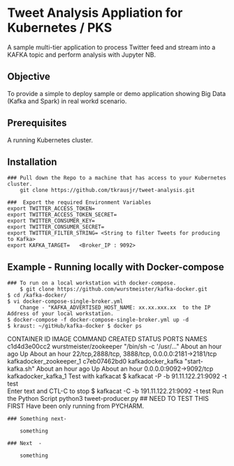 # Tweet Analysis Appliation for Kubernetes / PKS
A sample multi-tier application to process Twitter feed and stream into a KAFKA topic and perform analysis with Jupyter NB.

## Objective
To provide a simple to deploy sample or demo application showing Big Data (Kafka and Spark) in real workd scenario.

## Prerequisites
A running Kubernetes cluster.


## Installation

    ### Pull down the Repo to a machine that has access to your Kubernetes cluster.
        git clone https://github.com/tkrausjr/tweet-analysis.git

    ###  Export the required Environment Variables
	export TWITTER_ACCESS_TOKEN=
	export TWITTER_ACCESS_TOKEN_SECRET=
	export TWITTER_CONSUMER_KEY=
	export TWITTER_CONSUMER_SECRET=
	export TWITTER_FILTER_STRING= <String to filter Tweets for producing to Kafka>
	export KAFKA_TARGET=   <Broker_IP : 9092>




## Example - Running locally with Docker-compose

    ### To run on a local workstation with docker-compose.
    	$ git clone https://github.com/wurstmeister/kafka-docker.git
	$ cd /kafka-docker/
	$ vi docker-compose-single-broker.yml
		Change - "KAFKA_ADVERTISED_HOST_NAME: xx.xx.xxx.xx  to the IP Address of your local workstation.
	$ docker-compose -f docker-compose-single-broker.yml up -d
	$ kraust: ~/gitHub/kafka-docker $ docker ps
CONTAINER ID        IMAGE                    COMMAND                  CREATED             STATUS              PORTS                                                NAMES
c1d4d3e00cc2        wurstmeister/zookeeper   "/bin/sh -c '/usr/..."   About an hour ago   Up About an hour    22/tcp,2888/tcp, 3888/tcp, 0.0.0.0:2181->2181/tcp   kafkadocker_zookeeper_1
c7eb07462bd0        kafkadocker_kafka        "start-kafka.sh"         About an hour ago   Up About an hour    0.0.0.0:9092->9092/tcp                               kafkadocker_kafka_1
	Test with kafkacat
 	    $ kafkacat -P -b 91.11.122.21:9092 -t test	
	    	Enter text and CTL-C to stop
	     $ kafkacat -C -b 191.11.122.21:9092 -t test
	Run the Python Script 
		python3 tweet-producer.py  ## NEED TO TEST THIS FIRST Have been only running from PYCHARM.


	### Something next-

		something

	### Next  -

		something


